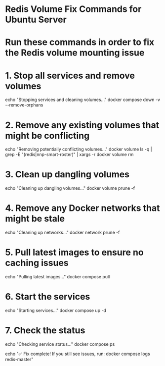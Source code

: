 # Redis Volume Fix Commands for Ubuntu Server
# Run these commands in order to fix the Redis volume mounting issue

# 1. Stop all services and remove volumes
echo "Stopping services and cleaning volumes..."
docker compose down -v --remove-orphans

# 2. Remove any existing volumes that might be conflicting
echo "Removing potentially conflicting volumes..."
docker volume ls -q | grep -E "(redis|nnp-smart-roster)" | xargs -r docker volume rm

# 3. Clean up dangling volumes
echo "Cleaning up dangling volumes..."
docker volume prune -f

# 4. Remove any Docker networks that might be stale
echo "Cleaning up networks..."
docker network prune -f

# 5. Pull latest images to ensure no caching issues
echo "Pulling latest images..."
docker compose pull

# 6. Start the services
echo "Starting services..."
docker compose up -d

# 7. Check the status
echo "Checking service status..."
docker compose ps

echo "✅ Fix complete! If you still see issues, run: docker compose logs redis-master"

